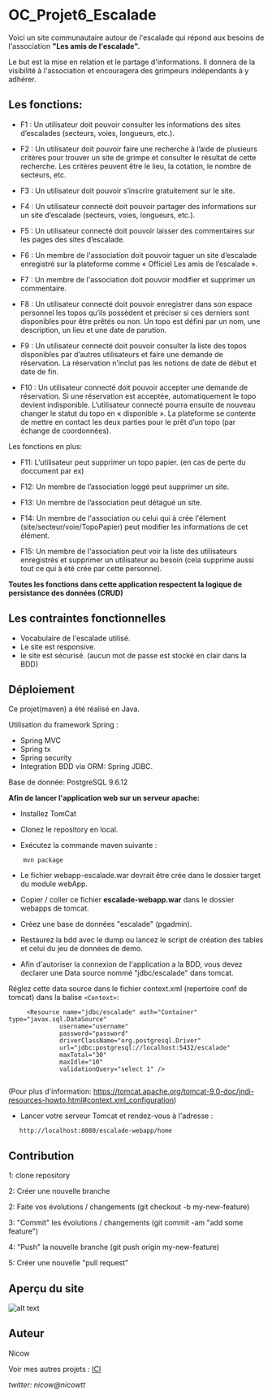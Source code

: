 # OC_Projet6_Escalade

Voici un site communautaire autour de l'escalade qui répond 
aux besoins de l'association **"Les amis de l'escalade".**

Le but est la mise en relation et le partage d'informations. 
Il donnera de la visibilité à l'association et encouragera 
des grimpeurs indépendants à y adhérer.

## Les fonctions:

- F1 : Un utilisateur doit pouvoir consulter les informations des sites
d’escalades (secteurs, voies, longueurs, etc.).

- F2 : Un utilisateur doit pouvoir faire une recherche à l’aide de plusieurs
  critères pour trouver un site de grimpe et consulter le résultat de cette
  recherche. Les critères peuvent être le lieu, la cotation, le nombre de
  secteurs, etc.

- F3 : Un utilisateur doit pouvoir s’inscrire gratuitement sur le site.

- F4 : Un utilisateur connecté doit pouvoir partager des informations sur un
site d’escalade (secteurs, voies, longueurs, etc.).

- F5 : Un utilisateur connecté doit pouvoir laisser des commentaires sur les
pages des sites d’escalade.

- F6 : Un membre de l'association doit pouvoir taguer un site d’escalade
enregistré sur la plateforme comme « Officiel Les amis de l’escalade ».

- F7 : Un membre de l'association doit pouvoir modifier et supprimer un
commentaire.

- F8 : Un utilisateur connecté doit pouvoir enregistrer dans son espace
personnel les topos qu’ils possèdent et préciser si ces derniers sont
disponibles pour être prêtés ou non.
Un topo est défini par un nom, une description, un lieu et une date de
parution.

- F9 : Un utilisateur connecté doit pouvoir consulter la liste des topos
disponibles par d’autres utilisateurs et faire une demande de réservation.
La réservation n’inclut pas les notions de date de début et date de fin.

- F10 : Un utilisateur connecté doit pouvoir accepter une demande de
réservation. Si une réservation est acceptée, automatiquement le topo
devient indisponible. L’utilisateur connecté pourra ensuite de nouveau
changer le statut du topo en « disponible ».
La plateforme se contente de mettre en contact les deux parties pour le
prêt d’un topo (par échange de coordonnées).

Les fonctions en plus:

- F11: L’utilisateur peut supprimer un topo papier. (en cas de perte du doccument par ex)

- F12: Un membre de l’association loggé peut supprimer un site. 

- F13: Un membre de l’association peut détagué un site.

- F14: Un membre de l'association ou celui qui à crée l'élement (site/secteur/voie/TopoPapier)
peut modifier les informations de cet élément.

- F15: Un membre de l'association peut voir la liste des utilisateurs enregistrés et 
supprimer un utilisateur au besoin (cela supprime aussi tout ce qui à été crée par cette personne).

**Toutes les fonctions dans cette application respectent la logique de persistance
des données (CRUD)**

## Les contraintes fonctionnelles

- Vocabulaire de l'escalade utilisé.
- Le site est responsive.
- le site est sécurisé. (aucun mot de passe est stocké en clair dans la BDD)

## Déploiement

Ce projet(maven) a été réalisé en Java.

Utilisation du framework Spring :
 - Spring MVC 
 - Spring tx
 - Spring security 
 - Integration BDD via ORM: Spring JDBC.

Base de donnée: PostgreSQL 9.6.12

**Afin de lancer l'application web sur un serveur apache:**

- Installez TomCat

- Clonez le repository en local.

- Exécutez la commande maven suivante :

```
    mvn package
```

- Le fichier webapp-escalade.war devrait être crée dans le dossier target du module webApp.
    
- Copier / coller ce fichier **escalade-webapp.war** dans le dossier webapps de tomcat.

- Créez une base de données "escalade" (pgadmin).

- Restaurez la bdd avec le dump ou lancez le script de création des tables et celui du jeu de données de demo.

- Afin d'autoriser la connexion de l'application a la BDD, vous devez declarer une 
Data source nommé "jdbc/escalade" dans tomcat.

Réglez cette data source dans le fichier context.xml (repertoire conf de tomcat) dans la balise ```<Context>```:
```
     <Resource name="jdbc/escalade" auth="Container" type="javax.sql.DataSource"
              username="username"
              password="password"
              driverClassName="org.postgresql.Driver"
              url="jdbc:postgresql://localhost:5432/escalade"
              maxTotal="30"
              maxIdle="10"
              validationQuery="select 1" /> 
             
```
(Pour plus d'information: https://tomcat.apache.org/tomcat-9.0-doc/jndi-resources-howto.html#context.xml_configuration)

- Lancer votre serveur Tomcat et rendez-vous à l'adresse :
```
   http://localhost:8080/escalade-webapp/home
``` 

## Contribution

1: clone repository

2: Créer une nouvelle branche

2: Faite vos évolutions / changements (git checkout -b my-new-feature)

3: "Commit" les évolutions / changements (git commit -am "add some feature")

4: "Push" la nouvelle branche (git push origin my-new-feature)

5: Créer une nouvelle "pull request"

## Aperçu du site

![alt text](https://image.noelshack.com/fichiers/2019/23/5/1559898563-view-site.jpg)

## Auteur
Nicow

Voir mes autres projets :
[ICI](https://github.com/nicowtt?tab=repositories)

*twitter: nicow@nicowtt*



